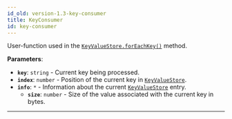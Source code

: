 ```yaml
---
id_old: version-1.3-key-consumer
title: KeyConsumer
id: key-consumer
---
```


<a name="keyconsumer"></a>

User-function used in the [`KeyValueStore.forEachKey()`](../api/key-value-store#foreachkey) method.

**Parameters**:

-   **`key`**: `string` - Current key being processed.
-   **`index`**: `number` - Position of the current key in [`KeyValueStore`](../api/key-value-store).
-   **`info`**: `*` - Information about the current [`KeyValueStore`](../api/key-value-store) entry.
    -   **`size`**: `number` - Size of the value associated with the current key in bytes.

---
